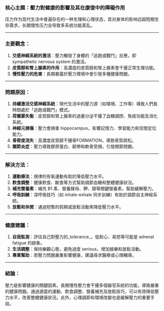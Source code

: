 ### 核心主題：壓力對健康的影響及其在康復中的障礙作用

压力作为现代生活中普遍存在的一种生理和心理状态，其对身体的影响远超短期生存需求，长期慢性压力会导致多系统功能紊乱。

---

### 主要觀念：
1. **交感神經系統的激活**：壓力觸發了身體的「逃跑或戰鬥」反應，即 sympathetic nervous system 的激活。
2. **皮質醇和腎上腺素的作用**：高濃度的皮質醇和腎上腺素會干擾正常生理功能。
3. **慢性壓力的危害**：長期暴露於壓力環境中會引發多種健康問題。

---

### 問題原因：
1. **持續激活交感神經系統**：現代生活中的壓力源（如環境、工作等）導致人們長時間處於「逃跑或戰鬥」模式。
2. **荷爾蒙失衡**：皮質醇和腎上腺素的過量分泌干擾了血糖調控、免疫功能及消化系統。
3. **神經元損傷**：壓力會損害 hippocampus，影響記憶力、學習能力和空間定位能力。
4. **骨密度流失**：高濃度皮質醇干擾骨FORMATION，導致骨質疏松。
5. **關節炎症**：壓力導致膠原蛋白、韌帶和軟骨受損，引發關節問題。

---

### 解決方法：
1. **運動療法**：規律的有氧運動有助於降低壓力水平。
2. **飲食調整**：健康飲食、斷食等方式幫助調節血糖和整體健康狀況。
3. **補充營養素**：補充 B1 素、營養酵母、鉀、鎂等關鍵營養素，幫助緩解壓力。
4. **呼吸訓練**：深呼吸技巧（如 inhale-exhale 同步訓練）有助於調節自主神經系統。
5. **放鬆和休閒**：通過短暫的假期或放鬆活動來降低壓力水平。

---

### 健康建議：
1. **自我監測**：評估自己對壓力的_tolerance_，低耐心、易怒等可能是 adrenal fatigue 的跡象。
2. **生活調整**：保持樂觀心態，避免過度 serious，增加娛樂和放鬆活動。
3. **專業幫助**：若壓力問題嚴重影響健康，建議尋求醫療或心理輔導。

---

### 結論：
壓力是影響健康的關鍵因素。長期慢性壓力會干擾多個器官系統的功能，導致嚴重的健康問題。通過適當的運動、飲食調整、營養補充及放鬆技巧，可以有效降低壓力水平，改善整體健康狀況。此外，心理調節和環境改變也是緩解壓力的重要手段。